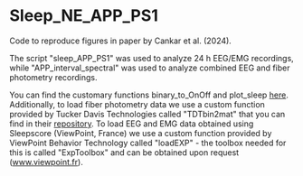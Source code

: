 # Sleep_NE_APP_PS1

Code to reproduce figures in paper by Cankar et al. (2024).

The script "sleep_APP_PS1" was used to analyze 24 h EEG/EMG recordings, while "APP_interval_spectral" was used to analyze combined EEG and fiber photometry recordings.

You can find the customary functions binary_to_OnOff and plot_sleep [here](https://github.com/MieAndersen/NE-oscillations/tree/main/functions). Additionally, to load fiber photometry data we use a custom function provided by Tucker Davis Technologies called "TDTbin2mat" that you can find in their [repository](https://github.com/tdtneuro/TDTMatlabSDK). To load EEG and EMG data obtained using Sleepscore (ViewPoint, France) we use a custom function provided by ViewPoint Behavior Technology called "loadEXP" - the toolbox needed for this is called "ExpToolbox" and can be obtained upon request (www.viewpoint.fr).
